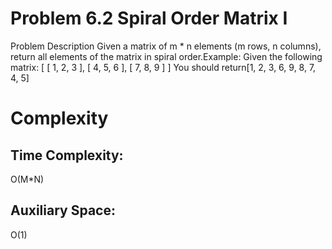 # Problem 6.2 Spiral Order Matrix I

Problem Description Given a matrix of m \* n elements (m rows, n columns), return all elements of the matrix in spiral order.Example: Given the following matrix: [ [ 1, 2, 3 ], [ 4, 5, 6 ], [ 7, 8, 9 ] ] You should return[1, 2, 3, 6, 9, 8, 7, 4, 5]

# Complexity

## Time Complexity:

O(M\*N)

## Auxiliary Space:

O(1)
